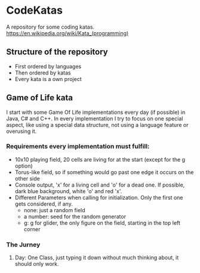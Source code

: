 # CodeKatas
A repository for some coding katas. https://en.wikipedia.org/wiki/Kata_(programming)

## Structure of the repository
- First ordered by languages
- Then ordered by katas
- Every kata is a own project

## Game of Life kata
I start with some Game Of Life implementations every day (if possible) in Java, C# and C++.
In every implementation I try to focus on one special aspect, like using a special data structure, not using a language feature or overusing it.

### Requirements every implementation must fulfill:
- 10x10 playing field, 20 cells are living for at the start (except for the g option)
- Torus-like field, so if something would go past one edge it occurs on the other side
- Console output, 'x' for a living cell and 'o' for a dead one. If possible, dark blue background, white 'o' and red 'x'.
- Different Parameters when calling for initialization. Only the first one gets considered, if any.
    - none: just a random field
	- a number: seed for the random generator
	- g: g for glider, the only figure on the field, starting in the top left corner

### The Jurney
1. Day: One Class, just typing it down without much thinking about, it should only work.